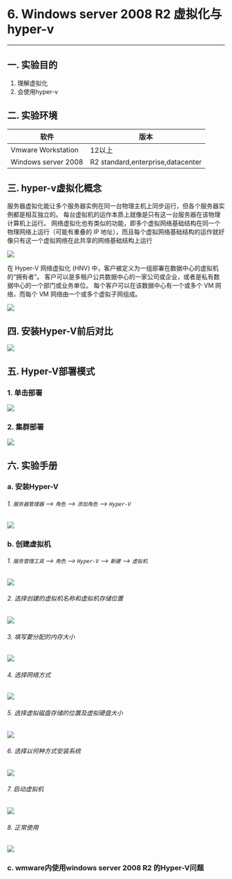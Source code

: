 # 6. Windows server 2008 R2 虚拟化与hyper-v

---

## 一. 实验目的
1. 理解虚拟化
2. 会使用hyper-v

## 二. 实验环境

|软件|版本|
|----|----|
|Vmware Workstation| 12以上 |
|Windows server 2008| R2 standard,enterprise,datacenter|

## 三. hyper-v虚拟化概念
服务器虚拟化能让多个服务器实例在同一台物理主机上同步运行，但各个服务器实例都是相互独立的。 每台虚拟机的运作本质上就像是只有这一台服务器在该物理计算机上运行。 网络虚拟化也有类似的功能，即多个虚拟网络基础结构在同一个物理网络上运行（可能有重叠的 IP 地址），而且每个虚拟网络基础结构的运作就好像只有这一个虚拟网络在此共享的网络基础结构上运行

![](/windows/win2008R2/appserver/image/hyperV-1.png)

在 Hyper-V 网络虚拟化 (HNV) 中，客户被定义为一组部署在数据中心的虚拟机的“拥有者”。 客户可以是多租户公共数据中心的一家公司或企业，或者是私有数据中心的一个部门或业务单位。 每个客户可以在该数据中心有一个或多个 VM 网络，而每个 VM 网络由一个或多个虚拟子网组成。

![](/windows/win2008R2/appserver/image/hyperV-1.jpg)

## 四. 安装Hyper-V前后对比

![](/windows/win2008R2/appserver/image/hyperV-2.png)

## 五. Hyper-V部署模式

### 1. 单击部署

![](/windows/win2008R2/appserver/image/hyperV-4.png)

### 2. 集群部署

![](/windows/win2008R2/appserver/image/hyperV-3.png)

## 六. 实验手册

### a. 安装Hyper-V

###### 1. `服务器管理器` --> `角色` --> `添加角色` --> `Hyper-V`

![](/windows/win2008R2/appserver/image/hyperV-5.png)

### b. 创建虚拟机

###### 1. `服务管理工具` --> `角色` --> `Hyper-V` --> `新建` --> `虚拟机`

![](/windows/win2008R2/appserver/image/hyperV-6.png)

###### 2. 选择创建的虚拟机名称和虚拟机存储位置

![](/windows/win2008R2/appserver/image/hyperV-7.png)

###### 3. 填写要分配的内存大小

![](/windows/win2008R2/appserver/image/hyperV-8.png)

###### 4. 选择网络方式

![](/windows/win2008R2/appserver/image/hyperV-9.png)

###### 5. 选择虚拟磁盘存储的位置及虚拟硬盘大小

![](/windows/win2008R2/appserver/image/hyperV-10.png)

###### 6. 选择以何种方式安装系统

![](/windows/win2008R2/appserver/image/hyperV-11.png)

###### 7. 启动虚拟机

![](/windows/win2008R2/appserver/image/hyperV-12.png)

###### 8. 正常使用

![](/windows/win2008R2/appserver/image/hyperV-13.png)

### c. wmware内使用windows server 2008 R2 的Hyper-V问题







